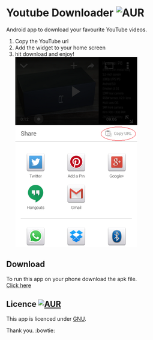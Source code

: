 # Youtube Downloader ![AUR](https://img.shields.io/badge/BUILT%20WITH-Android%20Studio-red.svg)
Android app to download your favourite YouTube videos.  

1. Copy the YouTube url
2. Add the widget to your home screen
3. hit download and enjoy!  
![AUR](https://github.com/agarwal-akash/Youtube-Downloader/blob/master/youtube.png)  

## Download
To run this app on your phone download the apk file.  
[Click here](https://github.com/agarwal-akash/Youtube-Downloader/blob/master/app-debug.apk)

## Licence [![AUR](https://img.shields.io/badge/License-GNU-blue.svg)](https://github.com/agarwal-akash/Youtube-Downloader/blob/master/LICENSE)
This app is licenced under [GNU](https://github.com/agarwal-akash/Youtube-Downloader/blob/master/LICENSE).

Thank you. :bowtie:
